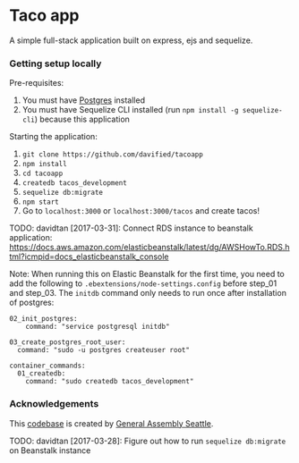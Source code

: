 # Taco app
A simple full-stack application built on express, ejs and sequelize.

### Getting setup locally
Pre-requisites:
1) You must have [Postgres](https://postgresapp.com/) installed
2) You must have Sequelize CLI installed (run `npm install -g sequelize-cli`) because this application

Starting the application:
1) `git clone https://github.com/davified/tacoapp`
2) `npm install`
3) `cd tacoapp`
4) `createdb tacos_development`
5) `sequelize db:migrate`
6) `npm start`
7) Go to `localhost:3000` or `localhost:3000/tacos` and create tacos!

TODO: davidtan [2017-03-31]: Connect RDS instance to beanstalk application: https://docs.aws.amazon.com/elasticbeanstalk/latest/dg/AWSHowTo.RDS.html?icmpid=docs_elasticbeanstalk_console

Note:
When running this on Elastic Beanstalk for the first time, you need to add the following to `.ebextensions/node-settings.config` before step_01 and step_03. The `initdb` command only needs to run once after installation of postgres:
```
02_init_postgres:
	command: "service postgresql initdb"

03_create_postgres_root_user:
  command: "sudo -u postgres createuser root"
```

```
container_commands:
  01_createdb:
    command: "sudo createdb tacos_development"

```

### Acknowledgements

This [codebase](https://github.com/WDI-SEA/tacoapp) is created by [General Assembly Seattle](https://github.com/WDI-SEA/).

TODO: davidtan [2017-03-28]: Figure out how to run `sequelize db:migrate` on Beanstalk instance
